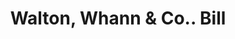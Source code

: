 ---
doi: 10.7916/D8SN1MZ3
date_other: '1872'
date_other_textual: '1872'
form: printed ephemera
genre:
- Invoices
name:
- Walton, Whann & Co.
object_in_context_url: https://biggert.cul.columbia.edu/items/view/ave_biggert_00565
subject_hierarchical_geographic:
- Baltimore, Maryland, United States
subject_name:
- Walton, Whann & Co.
title: Walton, Whann & Co.. Bill
sort_title: Walton, Whann & Co.. Bill
call_number: ave_biggert_00565
coordinates:
- 39.28333333333333,-76.61666666666666
pid: ave_biggert_00565
identifiers: ave_biggert_00565
thumbnail: https://derivativo-3.library.columbia.edu/iiif/2/ldpd:343586/full/!256,256/0/native.jpg
permalink: "/biggert/ave_biggert_00565/"
layout: iiif-image-page
---